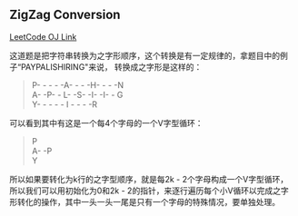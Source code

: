 ZigZag Conversion
---
[LeetCode OJ Link](https://leetcode.com/problems/zigzag-conversion/)

这道题是把字符串转换为之字形顺序，这个转换是有一定规律的，拿题目中的例子“PAYPALISHIRING"来说， 转换成之字形是这样的：

> P- - - - -A- - - -H- - - -N  
> A- -P- - L- -S- -I- -I- - G  
> Y- - - - - I - - - -R

可以看到其中有这是一个每4个字母的一个V字型循环：  

> P  
> A- -P  
> Y

所以如果要转化为k行的之字型顺序，就是每2k - 2个字母构成一个V字型循环，所以我们可以用初始化为0和2k - 2的指针，来逐行遍历每个小V循环以完成之字形转化的操作，其中一头一头一尾是只有一个字母的特殊情况，要单独处理。